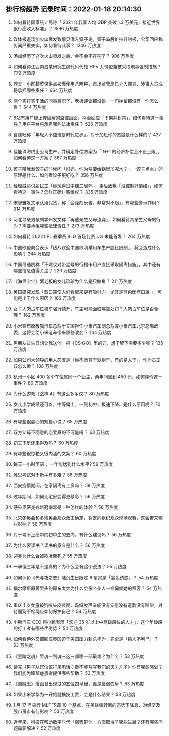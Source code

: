 
## 排行榜趋势 记录时间：2022-01-18 20:14:30
  
  1. 如何看待国家统计局称「 2021 年我国人均 GDP 突破 1.2 万美元，接近世界银行高收入标准」？ 1596 万热度
    
  2. 媒体报道汤加火山爆发致扇贝涌入獐子岛，獐子岛股价拉升封板，公司回应称传闻严重失实，如何看待此事？ 1246 万热度
    
  3. 汤加经历了这次火山喷发之后，会不会不存在了？ 906 万热度
    
  4. 如何看待江西南昌某研究生编代码代抢 HPV 九价疫苗被采取刑事强制措施？ 772 万热度
    
  5. 西安一小区蔬菜保供点被曝使用八两秤，市场监管局已介入调查，涉事人员或将承担哪些责任？ 664 万热度
    
  6. 两个实打实干活的同事离职了，老板连谈都没谈，一句挽留都没有，你怎么看？ 544 万热度
    
  7. B站有用户疑上传破解的监控画面，平台回应「下架并封禁」，如何看待这一事件？用户平台将承担哪些法律责任？ 526 万热度
    
  8. 曹德旺称「年轻人不加班是时代进步」，对于加班你的态度是什么样的？ 427 万热度
    
  9. 佳能珠海终止公司生产，并确定补偿方案为「 N+1 的经济补偿金不设上限」，如何看待这一方案？ 367 万热度
    
  10. 孩子陪我煮饺子的时候问「妈妈，你为啥要给锅里加凉水？」，「饺子点水」的原理是什么，如何煮饺子更好吃？ 356 万热度
    
  11. 经理威胁讨薪民工「你玩得过中建二局吗」，事后致歉「没控制好情绪」，如何看待这一事件？怎样正确讨薪维权？ 335 万热度
    
  12. 宋智雅发文承认用假货，称「会深刻反省，非常对不起」，有哪些警示作用？ 314 万热度
    
  13. 河北寻亲男孩刘学州发文称「再遭亲生父母遗弃」，如何看待其亲生父母的行为？需要承担哪些法律责任？ 273 万热度
    
  14. 如何看待 2022 LPL 春季赛 BLG 首场比赛 Uzi 未能首发？ 264 万热度
    
  15. 中国欧盟商会表示「热烈欢迎中国取消乘用车生产股比限制」，将会造成什么影响？ 244 万热度
    
  16. 中国信通院称「不建议对带星号的行程卡用户直接采取隔离措施」，其中还有哪些信息值得关注？ 220 万热度
    
  17. 《海绵宝宝》蟹老板的女儿珍珍为什么是只鲸鱼？ 211 万热度
    
  18. 英国研究发现「戴口罩使人们看起来更有吸引力，尤其是蓝色医疗口罩 」，可能是出于什么原因？ 166 万热度
    
  19. 女子人肉占车位被车强行顶开，车主可能面临哪些处罚？人肉占车位是否合理？ 162 万热度
    
  20. 小米宣布原极狐汽车总裁于立国担任小米汽车副总裁兼小米汽车北京总部政委，这将会给小米造车带来哪些改变？ 144 万热度
    
  21. 男朋友过生日想让我送他一把《CS:GO》里的刀，想了解下需要多少钱？ 135 万热度
    
  22. 如果公司大领导的用人态度是「你不愿意干就别干，有的是人干」，作为员工该怎么做？ 108 万热度
    
  23. 杭州一小区 400 多个车位属同一个业主，两年间涨到 450 元，如何评价这一事件？ 86 万热度
    
  24. 为什么游戏《战神 4》有这么多争议？ 80 万热度
    
  25. 女儿小学成绩还可以，中等偏上。一到初中，极速下降。是什么原因呢？ 70 万热度
    
  26. 有哪些很虐心的短篇小说？ 65 万热度
    
  27. 双方父母不同意的恋爱真的不可能吗？ 63 万热度
    
  28. 初三下册还来得及吗？ 60 万热度
    
  29. 有哪些很惊艳又很内涵的文案？ 60 万热度
    
  30. 每天一小时英语 ，一年能达到什么水平? 59 万热度
    
  31. 雅思考试对于新手有多难？ 58 万热度
    
  32. 西安疫情期间，在家隔离有工资吗？ 58 万热度
    
  33. 过年期间，如何让宅家变得更精彩？ 56 万热度
    
  34. 感染奥密克戎新冠病毒是一种怎样的体验？ 56 万热度
    
  35. 北京冬奥会和冬残奥会观众政策确定，将定向组织观众现场观赛，这会带来哪些影响？ 56 万热度
    
  36. 对于考不上高中的初中生的去向，有什么建议吗？ 56 万热度
    
  37. 为什么要读书？读书的意义是什么？ 56 万热度
    
  38. 迎春为什么会被欺凌至死？ 55 万热度
    
  39. 一孕傻三年是不是真的？为什么会有这个说法？ 55 万热度
    
  40. 如何评价《光与夜之恋》陆沉生日限定 6 星灵犀「宴色诱惑」？ 54 万热度
    
  41. 福尔摩斯原著里头的房东太太为什么会像个仆人一样伺候她的租客？ 54 万热度
    
  42. 重庆 1 岁女童被狗咬头皮撕裂，妈妈发声亲戚没有安慰没有道歉没有赔偿，对待遛狗不栓绳应如何保护自己？ 54 万热度
    
  43. 小鹏汽车 CEO 何小鹏表示「欢迎 35 岁以上中高级段位的人才」，这个年龄段的打工者有哪些优劣势？ 54 万热度
    
  44. 如何看待外交部回应英国迫于美国压力封杀华为：完全是「损人不利己」？ 53 万热度
    
  45. 《黑暗之魂》里魂一到魂三这三部哪一部最难？为什么？ 53 万热度
    
  46. 读完《男子从殡仪馆打来电话：能不能写写我们的天才儿子》你有哪些感受？我们能为躁郁症患者提供哪些帮助？ 53 万热度
    
  47. 《海贼王》漫画曾出现过的五位四皇里，谁是最弱四皇？ 53 万热度
    
  48. 如果小米学华为一开始就搞技工贸，会是什么结果？ 53 万热度
    
  49. 1 月 17 号央行 MLF 下调 10 个基点，在美联储转鹰的态势下降息，对经济及股市房市有何影响？ 53 万热度
    
  50. 近年来，科技在帮助数字时代「弱势群体」方面取得了哪些进展？还有哪些问题需要解决？ 52 万热度
    